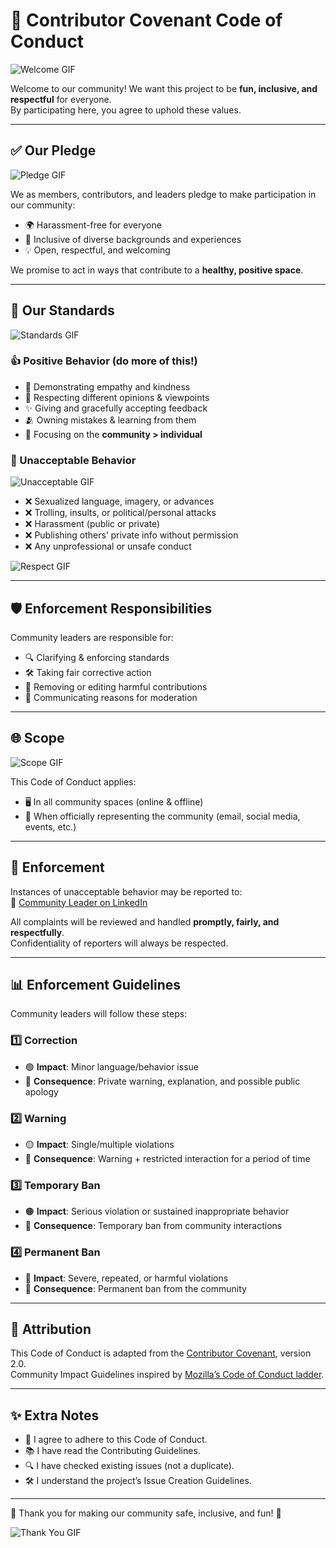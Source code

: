 # 🌟 Contributor Covenant Code of Conduct  

![Welcome GIF](https://media.giphy.com/media/v1.Y2lkPTc5MGI3NjExcjQ1cDA3MXk2eDRnd204cnI4dHJmNWo1NGlqa3U2NTVmeWxyb2VoNyZlcD12MV9naWZzX3NlYXJjaCZjdD1n/hVEBWRInEvNOEVS18i/giphy.gif)  

Welcome to our community! We want this project to be **fun, inclusive, and respectful** for everyone.  
By participating here, you agree to uphold these values.  

---

## ✅ Our Pledge  

![Pledge GIF](https://media3.giphy.com/media/v1.Y2lkPTc5MGI3NjExZndod2djOTl2eDNvaTYwbWtvbTJ1dDY2emF2ZXByN3FwODZhNzVtcSZlcD12MV9pbnRlcm5hbF9naWZfYnlfaWQmY3Q9Zw/L1R1tvI9svkIWwpVYr/giphy.gif)  

We as members, contributors, and leaders pledge to make participation in our community:  

- 🌍 Harassment-free for everyone  
- 👥 Inclusive of diverse backgrounds and experiences  
- 💡 Open, respectful, and welcoming  

We promise to act in ways that contribute to a **healthy, positive space**.  

---

## 🎯 Our Standards  

![Standards GIF](https://media.giphy.com/media/v1.Y2lkPTc5MGI3NjExcm1rbG1lZ2Y4dmMzeWlpYXJ6c2piczJkN3h5ZXdrMTNheTU5amU3diZlcD12MV9naWZzX3NlYXJjaCZjdD1n/EZr27ZbJwmjE9PGyLN/giphy.gif)  

### 👍 Positive Behavior (do more of this!)  
- 🤝 Demonstrating empathy and kindness  
- 💬 Respecting different opinions & viewpoints  
- ✨ Giving and gracefully accepting feedback  
- 🫂 Owning mistakes & learning from them  
- 🌟 Focusing on the **community > individual**  

### 🚫 Unacceptable Behavior  

![Unacceptable GIF](https://media.giphy.com/media/v1.Y2lkPTc5MGI3NjExcm1rbG1lZ2Y4dmMzeWlpYXJ6c2piczJkN3h5ZXdrMTNheTU5amU3diZlcD12MV9naWZzX3NlYXJjaCZjdD1n/Rpl1sod1vCXK0L2SUN/giphy.gif)  

- ❌ Sexualized language, imagery, or advances  
- ❌ Trolling, insults, or political/personal attacks  
- ❌ Harassment (public or private)  
- ❌ Publishing others’ private info without permission  
- ❌ Any unprofessional or unsafe conduct  

![Respect GIF](https://media.giphy.com/media/v1.Y2lkPTc5MGI3NjExcm1rbG1lZ2Y4dmMzeWlpYXJ6c2piczJkN3h5ZXdrMTNheTU5amU3diZlcD12MV9naWZzX3NlYXJjaCZjdD1n/KGhpQ5NMoWKQurlHwI/giphy.gif)  

---

## 🛡️ Enforcement Responsibilities  

Community leaders are responsible for:  
- 🔍 Clarifying & enforcing standards  
- 🛠️ Taking fair corrective action  
- 🧹 Removing or editing harmful contributions  
- 📢 Communicating reasons for moderation  

---

## 🌐 Scope  

![Scope GIF](https://media.giphy.com/media/v1.Y2lkPTc5MGI3NjExd3NheTQ3MmN6NGZhM3A4cWNnbXlhanptdnFzamtqZDl0NjBseXozYSZlcD12MV9naWZzX3NlYXJjaCZjdD1n/5k5vZwRFZR5aZeniqb/giphy.gif)  

This Code of Conduct applies:  
- 🖥️ In all community spaces (online & offline)  
- 📧 When officially representing the community (email, social media, events, etc.)  

---

## 🚨 Enforcement  

Instances of unacceptable behavior may be reported to:  
📩 [Community Leader on LinkedIn](https://www.linkedin.com/in/avdhesh-varshney/)  

All complaints will be reviewed and handled **promptly, fairly, and respectfully**.  
Confidentiality of reporters will always be respected.  

---

## 📊 Enforcement Guidelines  

Community leaders will follow these steps:  

### 1️⃣ Correction  
- 🟢 **Impact**: Minor language/behavior issue  
- 🔵 **Consequence**: Private warning, explanation, and possible public apology  

### 2️⃣ Warning  
- 🟡 **Impact**: Single/multiple violations  
- 🔵 **Consequence**: Warning + restricted interaction for a period of time  

### 3️⃣ Temporary Ban  
- 🟠 **Impact**: Serious violation or sustained inappropriate behavior  
- 🔵 **Consequence**: Temporary ban from community interactions  

### 4️⃣ Permanent Ban  
- 🔴 **Impact**: Severe, repeated, or harmful violations  
- 🔵 **Consequence**: Permanent ban from the community  

---

## 📌 Attribution  

This Code of Conduct is adapted from the [Contributor Covenant][homepage], version 2.0.  
Community Impact Guidelines inspired by [Mozilla’s Code of Conduct ladder](https://github.com/mozilla/diversity).  

[homepage]: https://www.contributor-covenant.org  

---

## ✨ Extra Notes  

- 📝 I agree to adhere to this Code of Conduct.  
- 📚 I have read the Contributing Guidelines.  
- 🔍 I have checked existing issues (not a duplicate).  
- 🛠️ I understand the project’s Issue Creation Guidelines.  

---

🌟 Thank you for making our community safe, inclusive, and fun! 🌟  

![Thank You GIF](https://media.giphy.com/media/v1.Y2lkPTc5MGI3NjExNWlocGJoeGplaHNtMmYxM3IyNDR3M3Q4YzIzaDhwdHBkMDQ1ZzRwZCZlcD12MV9naWZzX3NlYXJjaCZjdD1n/wIVA0zh5pt0G5YtcAL/giphy.gif)  
